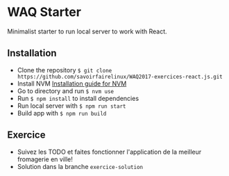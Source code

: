 # WAQ Starter

Minimalist starter to run local server to work with React.

## Installation

* Clone the repository `$ git clone https://github.com/savoirfairelinux/WAQ2017-exercices-react.js.git`
* Install NVM [Installation guide for NVM](https://github.com/creationix/nvm#installation)
* Go to directory and run `$ nvm use`
* Run `$ npm install` to install dependencies
* Run local server with `$ npm run start`
* Build app with `$ npm run build`


## Exercice

* Suivez les TODO et faites fonctionner l'application de la meilleur fromagerie en ville!
* Solution dans la branche `exercice-solution`
